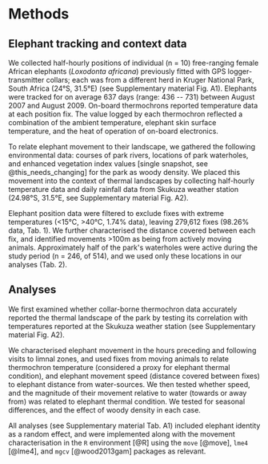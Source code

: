 
# Methods

## Elephant tracking and context data

We collected half-hourly positions of individual (n = 10) free-ranging female African elephants (*Loxodonta africana*) previously fitted with GPS logger-transmitter collars; each was from a different herd in Kruger National Park, South Africa (24°S, 31.5°E) (see Supplementary material Fig. A1). Elephants were tracked for on average 637 days (range: 436 -- 731) between August 2007 and August 2009. On-board thermochrons reported temperature data at each position fix. The value logged by each thermochron reflected a combination of the ambient temperature, elephant skin surface temperature, and the heat of operation of on-board electronics.

To relate elephant movement to their landscape, we gathered the following environmental data: courses of park rivers, locations of park waterholes, and enhanced vegetation index values [single snapshot, see @this_needs_changing] for the park as woody density. We placed this movement into the context of thermal landscapes by collecting half-hourly temperature data and daily rainfall data from Skukuza weather station (24.98°S, 31.5°E, see Supplementary material Fig. A2).

Elephant position data were filtered to exclude fixes with extreme temperatures (<15°C, >40°C, 1.74% data), leaving 279,612 fixes (98.26% data, Tab. 1). We further characterised the distance covered between each fix, and identified movements >100m as being from actively moving animals. Approximately half of the park's waterholes were active during the study period (n = 246, of 514), and we used only these locations in our analyses (Tab. 2).

## Analyses

We first examined whether collar-borne thermochron data accurately reported the thermal landscape of the park by testing its correlation with temperatures reported at the Skukuza weather station (see Supplementary material Fig. A2).

We characterised elephant movement in the hours preceding and following visits to limnal zones, and used fixes from moving animals to relate thermochron temperature (considered a proxy for elephant thermal condition), and elephant movement speed (distance covered between fixes) to elephant distance from water-sources. We then tested whether speed, and the magnitude of their movement relative to water (towards or away from) was related to elephant thermal condition. We tested for seasonal differences, and the effect of woody density in each case.

All analyses (see Supplementary material Tab. A1) included elephant identity as a random effect, and were implemented along with the movement characterisation in the `R` environment [@R] using the `move` [@move], `lme4` [@lme4], and `mgcv` [@wood2013gam] packages as relevant.
